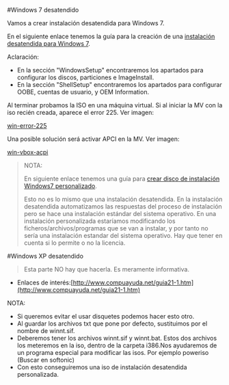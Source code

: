 
#Windows 7 desatendido

Vamos a crear instalación desatendida para Windows 7.

En el siguiente enlace tenemos la guía para la creación de una 
[instalación desatendida para Windows 7](http://informatica.iesvalledeljerteplasencia.es/wordpress/creacion-de-imagen-de-windows-7-con-instalacion-desatendida/).

Aclaración:
* En la sección "WindowsSetup" encontraremos los apartados para configurar los discos, particiones e ImageInstall.
* En la sección "ShellSetup" encontraremos los apartados para configurar OOBE, cuentas de usuario, y OEM Information.

Al terminar probamos la ISO en una máquina virtual. 
Si al iniciar la MV con la iso recién creada, aparece el error 225. 
Ver imagen:

[win-error-225](./files/win-error-225.jpg)

Una posible solución será activar APCI en la MV. Ver imagen:

[win-vbox-acpi](./files/win-vboc-acpi.png)

> NOTA:
>
> En siguiente enlace tenemos una guía para [crear disco de instalación Windows7 personalizado](http://computerhoy.com/paso-a-paso/software/crea-tu-propio-disco-instalacion-windows-7-desatendido-7294). 
>
> Esto no es lo mismo que una instalación desatendida. 
> En la instalación desatendida automatizamos las respuestas del proceso 
de instalación pero se hace una instalación estándar del sistema operativo. 
> En una instalación personalizada estaríamos modificando los ficheros/archivos/programas 
que se van a instalar, y por tanto no sería una instalación estandar del sistema operativo. 
>Hay que tener en cuenta si lo permite o no la licencia.

#Windows XP desatendido

> Esta parte NO hay que hacerla. Es meramente informativa.

* Enlaces de interés:[http://www.compuayuda.net/guia21-1.htm](http://www.compuayuda.net/guia21-1.htm)

NOTA:
* Si queremos evitar el usar disquetes podemos hacer esto otro.
* Al guardar los archivos txt que pone por defecto, sustituimos por el nombre de winnt.sif.
* Deberemos tener los archivos winnt.sif y winnt.bat. Estos dos archivos los meteremos en la iso, dentro de la carpeta i386.Nos ayudaremos de un programa especial para modificar las isos. Por ejemplo poweriso (Buscar en softonic)
* Con esto conseguiremos una iso de instalación desatendida personalizada.
